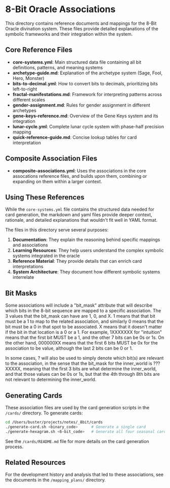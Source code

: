 # 8-Bit Oracle Associations

This directory contains reference documents and mappings for the 8-Bit Oracle divination system. These files provide detailed explanations of the symbolic frameworks and their integration within the system.

## Core Reference Files

- **core-systems.yml**: Main structured data file containing all bit definitions, patterns, and meaning systems
- **archetype-guide.md**: Explanation of the archetype system (Sage, Fool, Hero, Monster)
- **bits-to-decimal.yml**: How to convert bits to decimals, prioritizing bits left-to-right 
- **fractal-manifestations.md**: Framework for interpreting patterns across different scales
- **gender-assignment.md**: Rules for gender assignment in different archetypes
- **gene-keys-reference.md**: Overview of the Gene Keys system and its integration 
- **lunar-cycle.yml**: Complete lunar cycle system with phase-half precision mapping
- **quick-reference-guide.md**: Concise lookup tables for card interpretation

## Composite Association Files

- **composite-associations.yml**: Uses the associations in the core assocations reference files, and builds upon them, combining or expanding on them within a larger context.

## Using These References

While the `core-systems.yml` file contains the structured data needed for card generation, the markdown and yaml files provide deeper context, rationale, and detailed explanations that wouldn't fit well in YAML format.

The files in this directory serve several purposes:

1. **Documentation**: They explain the reasoning behind specific mappings and associations
2. **Learning Resources**: They help users understand the complex symbolic systems integrated in the oracle
3. **Reference Material**: They provide details that can enrich card interpretations
4. **System Architecture**: They document how different symbolic systems interrelate

## Bit Masks

Some associations will include a "bit_mask" attribute that will describe which bits in the 8-bit sequence are mapped to a specific association. The 3 values that the bit_mask can have are 1, 0, and X. 1 means that that bit must be a 1 to map to the related association, and similarly 0 means that the bit must be a 0 in that spot to be associated. X means that it doesn't matter if the bit in that location is a 0 or a 1. For example, 1XXXXXXX for "intuition" means that the first bit MUST be a 1, and the other 7 bits can be 0s or 1s. On the other hand, 000000XX means that the first 6 bits MUST be 0x for the association to be value, although the last 2 bits can be 0 or 1. 

In some cases, ? will also be used to simply denote which bit(s) are relevant to the association, in the sense that the bit_mask for the inner_world is ???XXXXX, meaning that the first 3 bits are what determine the inner_world, and that those values can be 0s or 1s, but that the 4th through 8th bits are not relevant to determining the inner_world.

## Generating Cards

These association files are used by the card generation scripts in the `/cards/` directory. To generate cards:

```bash
cd /Users/buster/projects/notes/_8bit/cards
./generate-card.sh <binary_code>      # Generate a single card
./generate-hexagram.sh <6-bit_code>   # Generate all four seasonal cards for a hexagram
```

See the `/cards/README.md` file for more details on the card generation process.

## Related Resources

For the development history and analysis that led to these associations, see the documents in the `/mapping_plans/` directory.